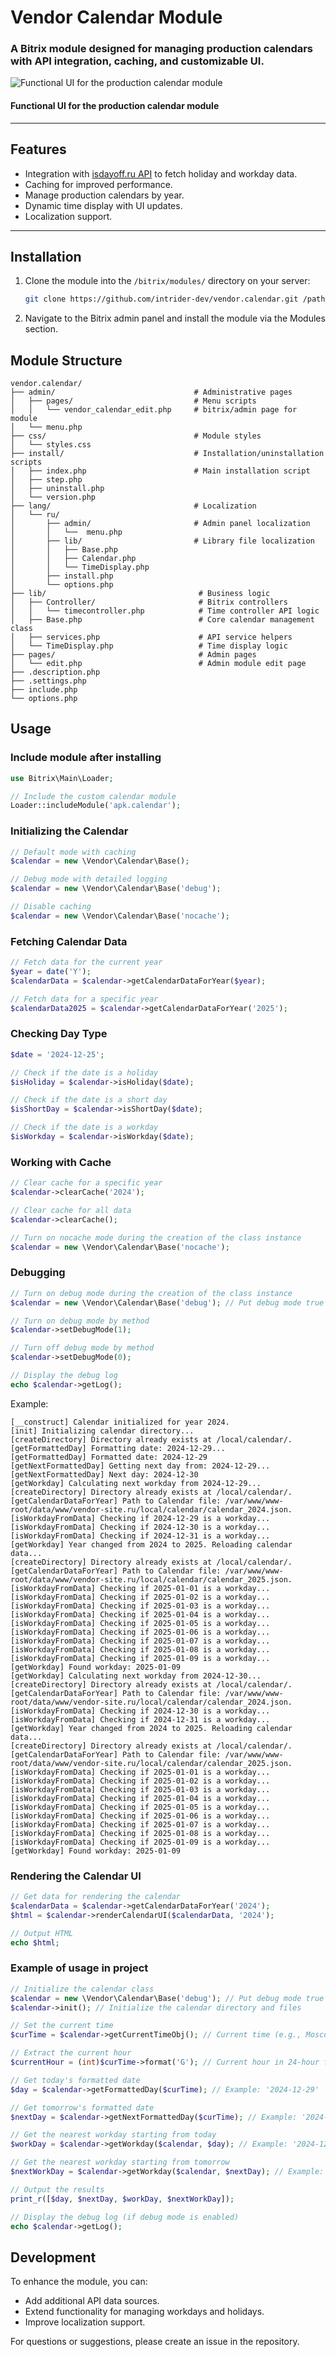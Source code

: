 # Vendor Calendar Module

### A Bitrix module designed for managing production calendars with API integration, caching, and customizable UI.

![Functional UI for the production calendar module](https://raw.githubusercontent.com/intrider-dev/bitrix-calendar/refs/heads/assets/src/noname.png)

#### Functional UI for the production calendar module

---

## Features

- Integration with [isdayoff.ru API](https://isdayoff.ru/) to fetch holiday and workday data.
- Caching for improved performance.
- Manage production calendars by year.
- Dynamic time display with UI updates.
- Localization support.

---

## Installation

1. Clone the module into the `/bitrix/modules/` directory on your server:

   ```bash
   git clone https://github.com/intrider-dev/vendor.calendar.git /path/to/bitrix/modules/vendor.calendar
   ```

2. Navigate to the Bitrix admin panel and install the module via the Modules section.

## Module Structure

```plaintext
vendor.calendar/
├── admin/                               # Administrative pages
│   ├── pages/                           # Menu scripts
│   │   └── vendor_calendar_edit.php     # bitrix/admin page for module
│   └── menu.php
├── css/                                 # Module styles
│   └── styles.css
├── install/                             # Installation/uninstallation scripts
│   ├── index.php                        # Main installation script
│   ├── step.php
│   ├── uninstall.php
│   └── version.php
├── lang/                                # Localization
│   └── ru/
│       ├── admin/                       # Admin panel localization
│       │   └──  menu.php
│       ├── lib/                         # Library file localization
│       │   ├── Base.php
│       │   ├── Calendar.php
│       │   └── TimeDisplay.php
│       ├── install.php
│       └── options.php
├── lib/                                  # Business logic
│   ├── Controller/                       # Bitrix controllers
│   │   └── timecontroller.php            # Time controller API logic
│   ├── Base.php                          # Core calendar management class
│   ├── services.php                      # API service helpers
│   └── TimeDisplay.php                   # Time display logic
├── pages/                                # Admin pages
│   └── edit.php                          # Admin module edit page
├── .description.php
├── .settings.php
├── include.php
└── options.php
```

## Usage
### Include module after installing

```php
use Bitrix\Main\Loader;

// Include the custom calendar module
Loader::includeModule('apk.calendar');
```

### Initializing the Calendar

```php
// Default mode with caching
$calendar = new \Vendor\Calendar\Base();

// Debug mode with detailed logging
$calendar = new \Vendor\Calendar\Base('debug');

// Disable caching
$calendar = new \Vendor\Calendar\Base('nocache');
```

### Fetching Calendar Data

```php
// Fetch data for the current year
$year = date('Y');
$calendarData = $calendar->getCalendarDataForYear($year);

// Fetch data for a specific year
$calendarData2025 = $calendar->getCalendarDataForYear('2025');
```

### Checking Day Type

```php
$date = '2024-12-25';

// Check if the date is a holiday
$isHoliday = $calendar->isHoliday($date);

// Check if the date is a short day
$isShortDay = $calendar->isShortDay($date);

// Check if the date is a workday
$isWorkday = $calendar->isWorkday($date);
```

### Working with Cache

```php
// Clear cache for a specific year
$calendar->clearCache('2024');

// Clear cache for all data
$calendar->clearCache();

// Turn on nocache mode during the creation of the class instance
$calendar = new \Vendor\Calendar\Base('nocache');
```

### Debugging

```php
// Turn on debug mode during the creation of the class instance
$calendar = new \Vendor\Calendar\Base('debug'); // Put debug mode true

// Turn on debug mode by method
$calendar->setDebugMode(1);

// Turn off debug mode by method
$calendar->setDebugMode(0);

// Display the debug log
echo $calendar->getLog();
```

Example:
```plaintext
[__construct] Calendar initialized for year 2024.
[init] Initializing calendar directory...
[createDirectory] Directory already exists at /local/calendar/.
[getFormattedDay] Formatting date: 2024-12-29...
[getFormattedDay] Formatted date: 2024-12-29
[getNextFormattedDay] Getting next day from: 2024-12-29...
[getNextFormattedDay] Next day: 2024-12-30
[getWorkday] Calculating next workday from 2024-12-29...
[createDirectory] Directory already exists at /local/calendar/.
[getCalendarDataForYear] Path to Calendar file: /var/www/www-root/data/www/vendor-site.ru/local/calendar/calendar_2024.json.
[isWorkdayFromData] Checking if 2024-12-29 is a workday...
[isWorkdayFromData] Checking if 2024-12-30 is a workday...
[isWorkdayFromData] Checking if 2024-12-31 is a workday...
[getWorkday] Year changed from 2024 to 2025. Reloading calendar data...
[createDirectory] Directory already exists at /local/calendar/.
[getCalendarDataForYear] Path to Calendar file: /var/www/www-root/data/www/vendor-site.ru/local/calendar/calendar_2025.json.
[isWorkdayFromData] Checking if 2025-01-01 is a workday...
[isWorkdayFromData] Checking if 2025-01-02 is a workday...
[isWorkdayFromData] Checking if 2025-01-03 is a workday...
[isWorkdayFromData] Checking if 2025-01-04 is a workday...
[isWorkdayFromData] Checking if 2025-01-05 is a workday...
[isWorkdayFromData] Checking if 2025-01-06 is a workday...
[isWorkdayFromData] Checking if 2025-01-07 is a workday...
[isWorkdayFromData] Checking if 2025-01-08 is a workday...
[isWorkdayFromData] Checking if 2025-01-09 is a workday...
[getWorkday] Found workday: 2025-01-09
[getWorkday] Calculating next workday from 2024-12-30...
[createDirectory] Directory already exists at /local/calendar/.
[getCalendarDataForYear] Path to Calendar file: /var/www/www-root/data/www/vendor-site.ru/local/calendar/calendar_2024.json.
[isWorkdayFromData] Checking if 2024-12-30 is a workday...
[isWorkdayFromData] Checking if 2024-12-31 is a workday...
[getWorkday] Year changed from 2024 to 2025. Reloading calendar data...
[createDirectory] Directory already exists at /local/calendar/.
[getCalendarDataForYear] Path to Calendar file: /var/www/www-root/data/www/vendor-site.ru/local/calendar/calendar_2025.json.
[isWorkdayFromData] Checking if 2025-01-01 is a workday...
[isWorkdayFromData] Checking if 2025-01-02 is a workday...
[isWorkdayFromData] Checking if 2025-01-03 is a workday...
[isWorkdayFromData] Checking if 2025-01-04 is a workday...
[isWorkdayFromData] Checking if 2025-01-05 is a workday...
[isWorkdayFromData] Checking if 2025-01-06 is a workday...
[isWorkdayFromData] Checking if 2025-01-07 is a workday...
[isWorkdayFromData] Checking if 2025-01-08 is a workday...
[isWorkdayFromData] Checking if 2025-01-09 is a workday...
[getWorkday] Found workday: 2025-01-09
```

### Rendering the Calendar UI

```php
// Get data for rendering the calendar
$calendarData = $calendar->getCalendarDataForYear('2024');
$html = $calendar->renderCalendarUI($calendarData, '2024');

// Output HTML
echo $html;
```

### Example of usage in project

```php
// Initialize the calendar class
$calendar = new \Vendor\Calendar\Base('debug'); // Put debug mode true
$calendar->init(); // Initialize the calendar directory and files

// Set the current time
$curTime = $calendar->getCurrentTimeObj(); // Current time (e.g., Moscow time)

// Extract the current hour
$currentHour = (int)$curTime->format('G'); // Current hour in 24-hour format

// Get today's formatted date
$day = $calendar->getFormattedDay($curTime); // Example: '2024-12-29'

// Get tomorrow's formatted date
$nextDay = $calendar->getNextFormattedDay($curTime); // Example: '2024-12-30'

// Get the nearest workday starting from today
$workDay = $calendar->getWorkday($calendar, $day); // Example: '2024-12-30' if today is a weekend

// Get the nearest workday starting from tomorrow
$nextWorkDay = $calendar->getWorkday($calendar, $nextDay); // Example: '2024-12-31'

// Output the results
print_r([$day, $nextDay, $workDay, $nextWorkDay]);

// Display the debug log (if debug mode is enabled)
echo $calendar->getLog();
```

## Development

To enhance the module, you can:

- Add additional API data sources.
- Extend functionality for managing workdays and holidays.
- Improve localization support.

For questions or suggestions, please create an issue in the repository.
















